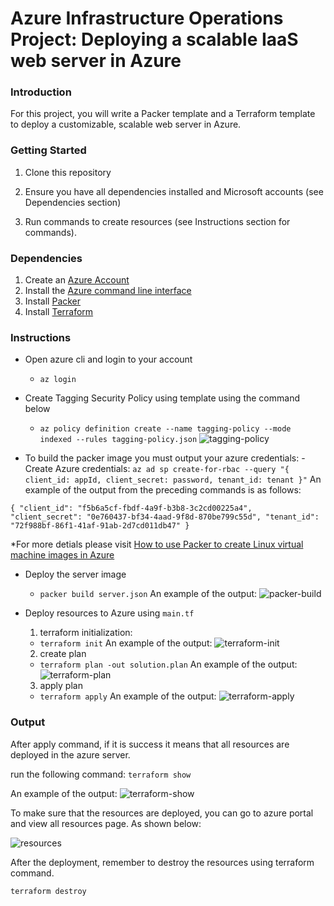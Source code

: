 # Azure Infrastructure Operations Project: Deploying a scalable IaaS web server in Azure

### Introduction
For this project, you will write a Packer template and a Terraform template to deploy a customizable, scalable web server in Azure.

### Getting Started
1. Clone this repository

2. Ensure you have all dependencies installed and Microsoft accounts (see Dependencies section)

3. Run commands to create resources (see Instructions section for commands).

### Dependencies
1. Create an [Azure Account](https://portal.azure.com) 
2. Install the [Azure command line interface](https://docs.microsoft.com/en-us/cli/azure/install-azure-cli?view=azure-cli-latest)
3. Install [Packer](https://www.packer.io/downloads)
4. Install [Terraform](https://www.terraform.io/downloads.html)

### Instructions
- Open azure cli and login to your account
  - `az login`
- Create Tagging Security Policy using template using the command below
  - `az policy definition create --name tagging-policy --mode indexed --rules tagging-policy.json`
![tagging-policy](https://user-images.githubusercontent.com/43758373/104855342-4024a880-591d-11eb-9d4e-e68183689716.PNG)

- To build the packer image you must output your azure credentials:
  -Create Azure credentials:
  `az ad sp create-for-rbac --query "{ client_id: appId, client_secret: password, tenant_id: tenant }"`
  An example of the output from the preceding commands is as follows:

`{
    "client_id": "f5b6a5cf-fbdf-4a9f-b3b8-3c2cd00225a4",
    "client_secret": "0e760437-bf34-4aad-9f8d-870be799c55d",
    "tenant_id": "72f988bf-86f1-41af-91ab-2d7cd011db47"
}`

*For more detials please visit [How to use Packer to create Linux virtual machine images in Azure](https://docs.microsoft.com/en-us/azure/virtual-machines/linux/build-image-with-packer) 

- Deploy the server image
  - `packer build server.json`
    An example of the output:
    ![packer-build](https://user-images.githubusercontent.com/43758373/104904477-4012c000-5992-11eb-9dcc-ffbc90f332f9.PNG)

- Deploy resources to Azure using `main.tf`
  1. terraform initialization:
    - `terraform init`
        An example of the output:
        ![terraform-init](https://user-images.githubusercontent.com/43758373/104913157-4313ad80-599e-11eb-98f6-c881b389f942.PNG)

  2. create plan
    - `terraform plan -out solution.plan`
        An example of the output:
        ![terraform-plan](https://user-images.githubusercontent.com/43758373/104913158-4313ad80-599e-11eb-8634-c358c879ac60.PNG)
  3. apply plan
    - `terraform apply`
        An example of the output:
        ![terraform-apply](https://user-images.githubusercontent.com/43758373/104913159-43ac4400-599e-11eb-9b15-5a7caa929677.PNG)



### Output
After apply command, if it is success it means that all resources are deployed in the azure server. 

run the following command:
`terraform show`

An example of the output:
![terraform-show](https://user-images.githubusercontent.com/43758373/104913154-41e28080-599e-11eb-9ef9-ea0f230721ca.PNG)

To make sure that the resources are deployed, you can go to azure portal and view all resources page. As shown below:

![resources](https://user-images.githubusercontent.com/43758373/104913415-9ab21900-599e-11eb-80c7-d000e20729cd.PNG)


After the deployment, remember to destroy the resources using terraform command.

``` bash
terraform destroy
```

